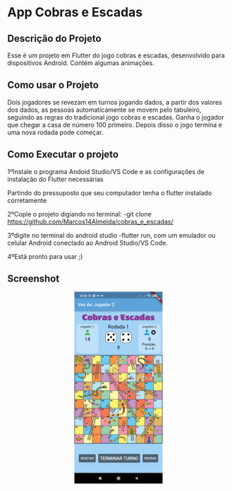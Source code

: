 # App Cobras e Escadas

## Descrição do Projeto 

Esse é um projeto em Flutter do jogo cobras e escadas, desenvolvido para dispositivos Android. Contém algumas animações.

## Como usar o Projeto 

Dois jogadores se revezam em turnos jogando dados, a partir dos valores dos dados, as pessoas automaticamente se movem pelo tabuleiro, seguindo as regras do tradicional jogo cobras e escadas. Ganha o jogador que chegar a casa de número 100 primeiro. Depois disso o jogo termina e uma nova rodada pode começar.

## Como Executar o projeto

1ºInstale o programa Andoid Studio/VS Code e as configurações de instalação do Flutter necessárias

Partindo do pressuposto que seu computador tenha o flutter instalado corretamente

2ºCopie o projeto digiando no terminal: -git clone https://github.com/Marcos14Almeida/cobras_e_escadas/

3ºdigite no terminal do android studio -flutter run, com um emulador ou celular Android conectado ao Android Studio/VS Code.

4ºEstá pronto para usar ;)

## Screenshot

<p align="center">
  <img src="https://github.com/Marcos14Almeida/cobras_e_escadas/blob/master/screenshot.jpg" width="200" title="Screenshot">
  </a>
</p>
